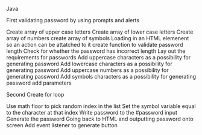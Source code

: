 Java 

First validating password by using prompts and alerts

Create array of upper case letters
Create array of lower case letters
Create array of numbers
create array of symbols
Loading in an HTML elemenent so an action can be attatched to it
create function to validate password length
Check for whether the password has incorrect length
Lay out the requirements for passwords
Add uppercase characters as a possibility for generating password
Add lowercase characters as a possibility for generating password
Add uppercase numbers as a possibility for generating password
Add symbols characters as a possibility for generating password
add parameters

Second Create for loop

Use math floor to pick random index in the list
Set the symbol variable equal to the character at that index
Write password to the #password input
Generate the password
Going back to HTML and outputting password onto screen
Add event listener to generate button
